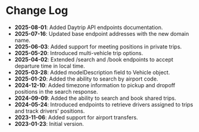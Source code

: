 # Change Log

-   **2025-08-01**: Added Daytrip API endpoints documentation.
-   **2025-07-16**: Updated base endpoint addresses with the new domain name.
-   **2025-06-03**: Added support for meeting positions in private trips.
-   **2025-05-20**: Introduced multi-vehicle trip options.
-   **2025-04-02**: Extended /search and /book endpoints to accept departure time in local time.
-   **2025-03-28**: Added modelDescription field to Vehicle object.
-   **2025-01-20**: Added the ability to search by airport code.
-   **2024-12-10**: Added timezone information to pickup and dropoff positions in the search response.
-   **2024-09-09**: Added the ability to search and book shared trips.
-   **2024-05-24**: Introduced endpoints to retrieve drivers assigned to trips and track drivers' positions.
-   **2023-11-06**: Added support for airport transfers.
-   **2023-01-23**: Initial version.
